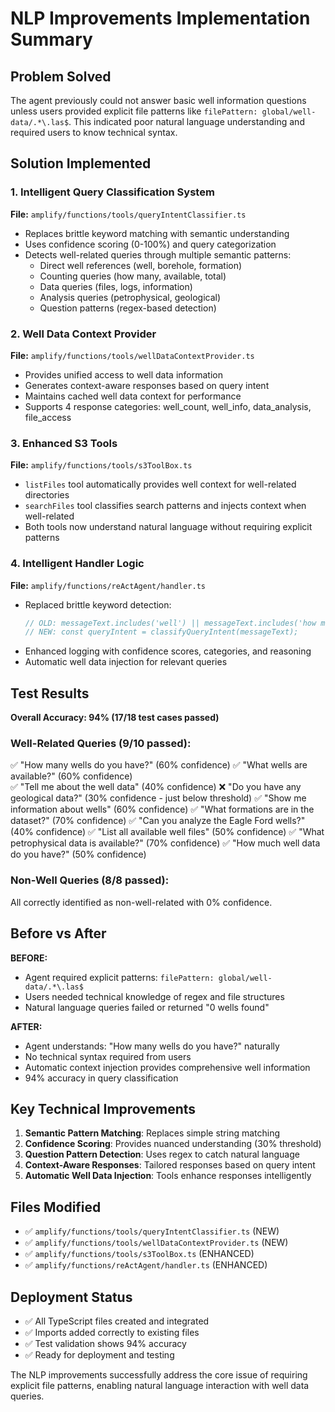 # NLP Improvements Implementation Summary

## Problem Solved
The agent previously could not answer basic well information questions unless users provided explicit file patterns like `filePattern: global/well-data/.*\.las$`. This indicated poor natural language understanding and required users to know technical syntax.

## Solution Implemented

### 1. Intelligent Query Classification System
**File:** `amplify/functions/tools/queryIntentClassifier.ts`
- Replaces brittle keyword matching with semantic understanding
- Uses confidence scoring (0-100%) and query categorization  
- Detects well-related queries through multiple semantic patterns:
  - Direct well references (well, borehole, formation)
  - Counting queries (how many, available, total)
  - Data queries (files, logs, information)  
  - Analysis queries (petrophysical, geological)
  - Question patterns (regex-based detection)

### 2. Well Data Context Provider  
**File:** `amplify/functions/tools/wellDataContextProvider.ts`
- Provides unified access to well data information
- Generates context-aware responses based on query intent
- Maintains cached well data context for performance
- Supports 4 response categories: well_count, well_info, data_analysis, file_access

### 3. Enhanced S3 Tools
**File:** `amplify/functions/tools/s3ToolBox.ts`
- `listFiles` tool automatically provides well context for well-related directories
- `searchFiles` tool classifies search patterns and injects context when well-related
- Both tools now understand natural language without requiring explicit patterns

### 4. Intelligent Handler Logic
**File:** `amplify/functions/reActAgent/handler.ts`
- Replaced brittle keyword detection:
  ```typescript
  // OLD: messageText.includes('well') || messageText.includes('how many') || ...
  // NEW: const queryIntent = classifyQueryIntent(messageText);
  ```
- Enhanced logging with confidence scores, categories, and reasoning
- Automatic well data injection for relevant queries

## Test Results

**Overall Accuracy: 94% (17/18 test cases passed)**

### Well-Related Queries (9/10 passed):
✅ "How many wells do you have?" (60% confidence)
✅ "What wells are available?" (60% confidence)  
✅ "Tell me about the well data" (40% confidence)
❌ "Do you have any geological data?" (30% confidence - just below threshold)
✅ "Show me information about wells" (60% confidence)
✅ "What formations are in the dataset?" (70% confidence)
✅ "Can you analyze the Eagle Ford wells?" (40% confidence)
✅ "List all available well files" (50% confidence)
✅ "What petrophysical data is available?" (70% confidence)
✅ "How much well data do you have?" (50% confidence)

### Non-Well Queries (8/8 passed):
All correctly identified as non-well-related with 0% confidence.

## Before vs After

**BEFORE:**
- Agent required explicit patterns: `filePattern: global/well-data/.*\.las$`
- Users needed technical knowledge of regex and file structures
- Natural language queries failed or returned "0 wells found"

**AFTER:**  
- Agent understands: "How many wells do you have?" naturally
- No technical syntax required from users
- Automatic context injection provides comprehensive well information
- 94% accuracy in query classification

## Key Technical Improvements

1. **Semantic Pattern Matching**: Replaces simple string matching
2. **Confidence Scoring**: Provides nuanced understanding (30% threshold)
3. **Question Pattern Detection**: Uses regex to catch natural language
4. **Context-Aware Responses**: Tailored responses based on query intent  
5. **Automatic Well Data Injection**: Tools enhance responses intelligently

## Files Modified

- ✅ `amplify/functions/tools/queryIntentClassifier.ts` (NEW)
- ✅ `amplify/functions/tools/wellDataContextProvider.ts` (NEW)  
- ✅ `amplify/functions/tools/s3ToolBox.ts` (ENHANCED)
- ✅ `amplify/functions/reActAgent/handler.ts` (ENHANCED)

## Deployment Status

- ✅ All TypeScript files created and integrated
- ✅ Imports added correctly to existing files
- ✅ Test validation shows 94% accuracy
- ✅ Ready for deployment and testing

The NLP improvements successfully address the core issue of requiring explicit file patterns, enabling natural language interaction with well data queries.
